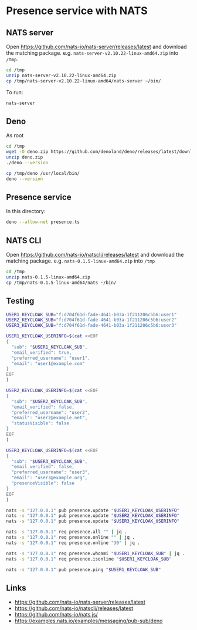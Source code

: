 # Presence service with NATS

## NATS server

Open https://github.com/nats-io/nats-server/releases/latest and download the
matching package. e.g. `nats-server-v2.10.22-linux-amd64.zip` into `/tmp`.

```bash
cd /tmp
unzip nats-server-v2.10.22-linux-amd64.zip
cp /tmp/nats-server-v2.10.22-linux-amd64/nats-server ~/bin/
```

To run:

```bash
nats-server
```

## Deno

As root

```bash
cd /tmp
wget -O deno.zip https://github.com/denoland/deno/releases/latest/download/deno-x86_64-unknown-linux-gnu.zip
unzip deno.zip
./deno --version

cp /tmp/deno /usr/local/bin/
deno --version
```

## Presence service

In this directory:

```bash
deno --allow-net presence.ts
```

## NATS CLI

Open https://github.com/nats-io/natscli/releases/latest and download the
matching package. e.g. `nats-0.1.5-linux-amd64.zip` into `/tmp`

```bash
cd /tmp
unzip nats-0.1.5-linux-amd64.zip
cp /tmp/nats-0.1.5-linux-amd64/nats ~/bin/
```

## Testing

```bash
USER1_KEYCLOAK_SUB="f:d704f61d-fade-4641-b03a-1f211206c5b6:user1"
USER2_KEYCLOAK_SUB="f:d704f61d-fade-4641-b03a-1f211206c5b6:user2"
USER3_KEYCLOAK_SUB="f:d704f61d-fade-4641-b03a-1f211206c5b6:user3"

USER1_KEYCLOAK_USERINFO=$(cat <<EOF
{
  "sub": "$USER1_KEYCLOAK_SUB",
  "email_verified": true,
  "preferred_username": "user1",
  "email": "user1@example.com"
}
EOF
)

USER2_KEYCLOAK_USERINFO=$(cat <<EOF
{
  "sub": "$USER2_KEYCLOAK_SUB",
  "email_verified": false,
  "preferred_username": "user2",
  "email": "user2@example.net",
  "statusVisible": false
}
EOF
)

USER3_KEYCLOAK_USERINFO=$(cat <<EOF
{
  "sub": "$USER3_KEYCLOAK_SUB",
  "email_verified": false,
  "preferred_username": "user3",
  "email": "user3@example.org",
  "presenceVisible": false
}
EOF
)

nats -s "127.0.0.1" pub presence.update "$USER1_KEYCLOAK_USERINFO"
nats -s "127.0.0.1" pub presence.update "$USER2_KEYCLOAK_USERINFO"
nats -s "127.0.0.1" pub presence.update "$USER3_KEYCLOAK_USERINFO"

nats -s "127.0.0.1" req presence.all "" | jq .
nats -s "127.0.0.1" req presence.online "" | jq .
nats -s "127.0.0.1" req presence.online "30" | jq .

nats -s "127.0.0.1" req presence.whoami "$USER1_KEYCLOAK_SUB" | jq .
nats -s "127.0.0.1" req presence.isonline "$USER1_KEYCLOAK_SUB"

nats -s "127.0.0.1" pub presence.ping "$USER1_KEYCLOAK_SUB"
```

## Links

- https://github.com/nats-io/nats-server/releases/latest
- https://github.com/nats-io/natscli/releases/latest
- https://github.com/nats-io/nats.js/
- https://examples.nats.io/examples/messaging/pub-sub/deno
